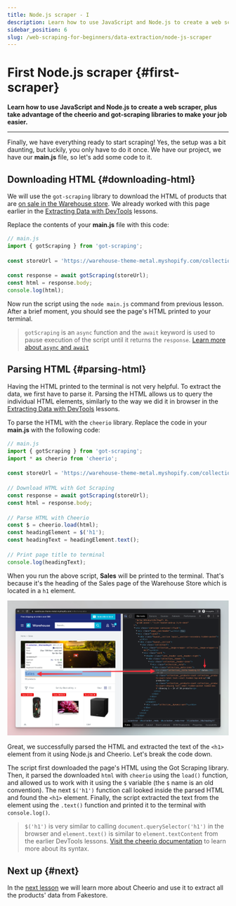 ```yaml
---
title: Node.js scraper - I
description: Learn how to use JavaScript and Node.js to create a web scraper, plus take advantage of the cheerio and got-scraping libraries to make your job easier.
sidebar_position: 6
slug: /web-scraping-for-beginners/data-extraction/node-js-scraper
---
```


# First Node.js scraper {#first-scraper}

**Learn how to use JavaScript and Node.js to create a web scraper, plus take advantage of the cheerio and got-scraping libraries to make your job easier.**

---

Finally, we have everything ready to start scraping! Yes, the setup was a bit daunting, but luckily, you only have to do it once. We have our project, we have our **main.js** file, so let's add some code to it.

## Downloading HTML {#downloading-html}

We will use the `got-scraping` library to download the HTML of products that are [on sale in the Warehouse store](https://warehouse-theme-metal.myshopify.com/collections/sales). We already worked with this page earlier in the [Extracting Data with DevTools](./using_devtools.md) lessons.

Replace the contents of your **main.js** file with this code:

```js
// main.js
import { gotScraping } from 'got-scraping';

const storeUrl = 'https://warehouse-theme-metal.myshopify.com/collections/sales';

const response = await gotScraping(storeUrl);
const html = response.body;
console.log(html);
```

Now run the script using the `node main.js` command from previous lesson. After a brief moment, you should see the page's HTML printed to your terminal.

> `gotScraping` is an `async` function and the `await` keyword is used to pause execution of the script until it returns the `response`. [Learn more about `async` and `await`](https://javascript.info/async-await)

## Parsing HTML {#parsing-html}

Having the HTML printed to the terminal is not very helpful. To extract the data, we first have to parse it. Parsing the HTML allows us to query the individual HTML elements, similarly to the way we did it in browser in the [Extracting Data with DevTools](./using_devtools.md) lessons.

To parse the HTML with the `cheerio` library. Replace the code in your **main.js** with the following code:

```js
// main.js
import { gotScraping } from 'got-scraping';
import * as cheerio from 'cheerio';

const storeUrl = 'https://warehouse-theme-metal.myshopify.com/collections/sales';

// Download HTML with Got Scraping
const response = await gotScraping(storeUrl);
const html = response.body;

// Parse HTML with Cheerio
const $ = cheerio.load(html);
const headingElement = $('h1');
const headingText = headingElement.text();

// Print page title to terminal
console.log(headingText);
```

When you run the above script, **Sales** will be printed to the terminal. That's because it's the heading of the Sales page of the Warehouse Store which is located in a `h1` element.

![Scraping page heading](./images/node-scraper-title.png)

Great, we successfully parsed the HTML and extracted the text of the `<h1>` element from it using Node.js and Cheerio. Let's break the code down.

The script first downloaded the page's HTML using the Got Scraping library. Then, it parsed the downloaded `html` with `cheerio` using the `load()` function, and allowed us to work with it using the `$` variable (the `$` name is an old convention). The next `$('h1')` function call looked inside the parsed HTML and found the `<h1>` element. Finally, the script extracted the text from the element using the `.text()` function and printed it to the terminal with `console.log()`.

> `$('h1')` is very similar to calling `document.querySelector('h1')` in the browser and `element.text()` is similar to `element.textContent` from the earlier DevTools lessons. [Visit the cheerio documentation](https://github.com/cheeriojs/cheerio#readme) to learn more about its syntax.

## Next up {#next}

In the [next lesson](./node_continued.md) we will learn more about Cheerio and use it to extract all the products' data from Fakestore.
